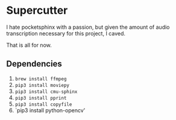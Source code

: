 # Supercutter

I hate pocketsphinx with a passion, but given the amount of audio transcription necessary for this project, I caved.


That is all for now.

## Dependencies

1. `brew install ffmpeg`
2. `pip3 install moviepy`
3. `pip3 install cmu-sphinx`
4. `pip3 install pprint`
5. `pip3 install copyfile`
4. `pip3 install python-opencv'